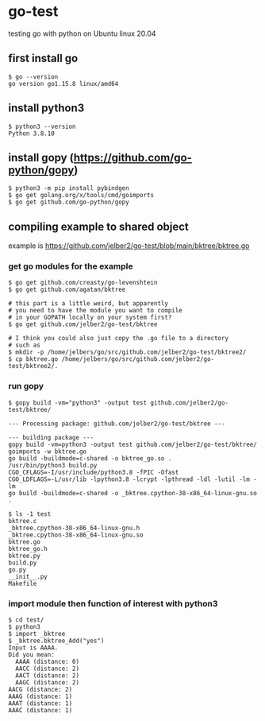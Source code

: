 # go-test

testing go with python on Ubuntu linux 20.04

## first install go

    $ go --version
    go version go1.15.8 linux/amd64

## install python3

    $ python3 --version
    Python 3.8.10

## install gopy (https://github.com/go-python/gopy)

    $ python3 -m pip install pybindgen
    $ go get golang.org/x/tools/cmd/goimports
    $ go get github.com/go-python/gopy
    
## compiling example to shared object

example is https://github.com/jelber2/go-test/blob/main/bktree/bktree.go

### get go modules for the example

    $ go get github.com/creasty/go-levenshtein
    $ go get github.com/agatan/bktree
    
    # this part is a little weird, but apparently
    # you need to have the module you want to compile
    # in your GOPATH locally on your system first?
    $ go get github.com/jelber2/go-test/bktree
    
    # I think you could also just copy the .go file to a directory
    # such as 
    $ mkdir -p /home/jelbers/go/src/github.com/jelber2/go-test/bktree2/ 
    $ cp bktree.go /home/jelbers/go/src/github.com/jelber2/go-test/bktree2/.
    
### run gopy

    $ gopy build -vm="python3" -output test github.com/jelber2/go-test/bktree/

    --- Processing package: github.com/jelber2/go-test/bktree ---

    --- building package ---
    gopy build -vm=python3 -output test github.com/jelber2/go-test/bktree/
    goimports -w bktree.go
    go build -buildmode=c-shared -o bktree_go.so .
    /usr/bin/python3 build.py
    CGO_CFLAGS=-I/usr/include/python3.8 -fPIC -Ofast
    CGO_LDFLAGS=-L/usr/lib -lpython3.8 -lcrypt -lpthread -ldl -lutil -lm -lm
    go build -buildmode=c-shared -o _bktree.cpython-38-x86_64-linux-gnu.so .
    
    $ ls -1 test
    bktree.c
    _bktree.cpython-38-x86_64-linux-gnu.h
    _bktree.cpython-38-x86_64-linux-gnu.so
    bktree.go
    bktree_go.h
    bktree.py
    build.py
    go.py
    __init__.py
    Makefile
    
### import module then function of interest with python3

    $ cd test/
    $ python3
    $ import _bktree
    $ _bktree.bktree_Add("yes")
    Input is AAAA. 
    Did you mean:
	  AAAA (distance: 0)
	  AACC (distance: 2)
	  AACT (distance: 2)
	  AAGC (distance: 2)
  	AACG (distance: 2)
  	AAAG (distance: 1)
  	AAAT (distance: 1)
  	AAAC (distance: 1)
